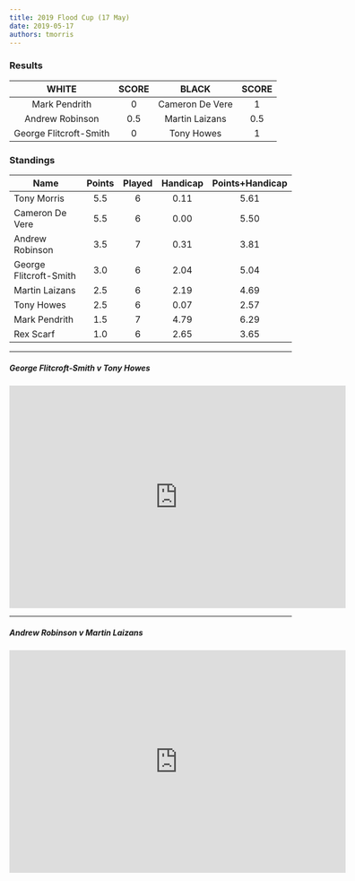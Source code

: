 ```yaml
---
title: 2019 Flood Cup (17 May)
date: 2019-05-17
authors: tmorris
---
```


### Results

| WHITE                  | SCORE | BLACK                  | SCORE |
|:----------------------:|:-----:|:----------------------:|:-----:|
| Mark Pendrith          | 0     | Cameron De Vere        | 1     |
| Andrew Robinson        | 0.5   | Martin Laizans         | 0.5   |
| George Flitcroft-Smith | 0     | Tony Howes             | 1     |

### Standings

| Name                   | Points | Played | Handicap | Points+Handicap |
| ---------------------- |:------:|:------:|:--------:|:---------------:|
| Tony Morris            | 5.5    | 6      | 0.11     | 5.61            |
| Cameron De Vere        | 5.5    | 6      | 0.00     | 5.50            |
| Andrew Robinson        | 3.5    | 7      | 0.31     | 3.81            |
| George Flitcroft-Smith | 3.0    | 6      | 2.04     | 5.04            |
| Martin Laizans         | 2.5    | 6      | 2.19     | 4.69            |
| Tony Howes             | 2.5    | 6      | 0.07     | 2.57            |
| Mark Pendrith          | 1.5    | 7      | 4.79     | 6.29            |
| Rex Scarf              | 1.0    | 6      | 2.65     | 3.65            |

----

##### George Flitcroft-Smith v Tony Howes

<iframe src="https://lichess.org/embed/Q5l90v9g?theme=auto&amp;bg=auto" width=600 height=397 frameborder=0></iframe>

----

##### Andrew Robinson v Martin Laizans

<iframe src="https://lichess.org/embed/EYGFGsRi?theme=auto&amp;bg=auto" width=600 height=397 frameborder=0></iframe>
